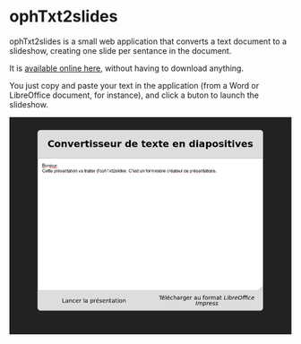 # ophTxt2slides

ophTxt2slides is a small web application that converts a text document to a slideshow, creating one slide per sentance in the document.

It is [available online here](https://lovasoa.github.io/ophTxt2slides/), without having to download anything.

You just copy and paste your text in the application (from a Word or LibreOffice document, for instance), and click a buton to launch the slideshow.

![screenshot](ophTxt2slides.png)
